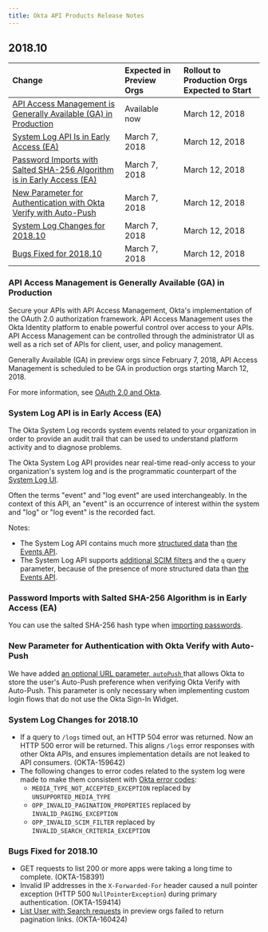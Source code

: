 ```yaml
---
title: Okta API Products Release Notes
---
```


## 2018.10

| Change | Expected in Preview Orgs | Rollout to Production Orgs Expected to Start |
| :---------- | :--------------------------------- | :----------------------------------------------------------- |
| [API Access Management is Generally Available (GA) in Production](#api-access-management-is-generally-available-ga-in-production) | Available now   | March 12, 2018  |
| [System Log API Is in Early Access (EA)](#system-log-api-is-in-early-access-ea) | March 7, 2018 | March 12, 2018 |
| [Password Imports with Salted SHA-256 Algorithm is in Early Access (EA)](#password-imports-with-salted-sha-256-algorithm-is-in-early-access-ea) | March 7, 2018 | March 12, 2018 |
| [New Parameter for Authentication with Okta Verify with Auto-Push](#new-parameter-for-authentication-with-okta-verify-with-auto-push)   | March 7, 2018 | March 12, 2018 |
| [System Log Changes for 2018.10](#system-log-changes-for-2018-10) | March 7, 2018 | March 12, 2018 |
| [Bugs Fixed for 2018.10](#bugs-fixed-for-2018-10) | March 7, 2018 | March 12, 2018 |

### API Access Management is Generally Available (GA) in Production

Secure your APIs with API Access Management, Okta's implementation of the OAuth 2.0 authorization framework. API Access Management uses the Okta Identity platform to enable powerful control over access to your APIs. API Access Management can be controlled through the administrator UI as well as a rich set of APIs for client, user, and policy management.

Generally Available (GA) in preview orgs since February 7, 2018, API Access Management is scheduled to be GA in production orgs starting March 12, 2018.

For more information, see [OAuth 2.0 and Okta](/docs/api/resources/oidc). <!--OKTA-153127-->

### System Log API is in Early Access (EA)

The Okta System Log records system events related to your organization in order to provide an audit trail that can be used to understand platform activity and to diagnose problems.

The Okta System Log API provides near real-time read-only access to your organization's system log and is the programmatic counterpart of the [System Log UI](https://help.okta.com/en/prod/Content/Topics/Reports/Reports_SysLog.htm).

Often the terms "event" and "log event" are used interchangeably. In the context of this API, an "event" is an occurrence of interest within the system and "log" or "log event" is the recorded fact.

Notes:

* The System Log API contains much more [structured data](/docs/api/resources/system_log#logevent-object) than [the Events API](/docs/api/resources/events/#event-model).
* The System Log API supports [additional SCIM filters](/docs/api/resources/system_log#request-parameters) and the `q` query parameter, because of the presence of more structured data than [the Events API](/docs/api/resources/events/#event-model). <!-- OKTA-160902 OKTA-160880 -->

### Password Imports with Salted SHA-256 Algorithm is in Early Access (EA)

You can use the salted SHA-256 hash type when [importing passwords](/docs/api/resources/users/#create-user-with-imported-hashed-password). <!-- OKTA-160288 -->

### New Parameter for Authentication with Okta Verify with Auto-Push

We have added [an optional URL parameter, `autoPush` ](/docs/api/resources/authn/#request-parameters-for-verify-push-factor) that allows Okta to store the user's Auto-Push preference when verifying Okta Verify with Auto-Push. This parameter is only necessary when implementing custom login flows that do not use the Okta Sign-In Widget. <!-- OKTA-155563 -->

### System Log Changes for 2018.10

* If a query to `/logs` timed out, an HTTP 504 error was returned. Now an HTTP 500 error will be returned. This aligns `/logs` error responses with other Okta APIs, and ensures implementation details are not leaked to API consumers. (OKTA-159642)
* The following changes to error codes related to the system log were made to make them consistent with [Okta error codes](/reference/error_codes/):
    * `MEDIA_TYPE_NOT_ACCEPTED_EXCEPTION` replaced by `UNSUPPORTED_MEDIA_TYPE`
    * `OPP_INVALID_PAGINATION_PROPERTIES` replaced by `INVALID_PAGING_EXCEPTION`
    * `OPP_INVALID_SCIM_FILTER` replaced by `INVALID_SEARCH_CRITERIA_EXCEPTION` <!-- OKTA-149847 -->

### Bugs Fixed for 2018.10

* GET requests to list 200 or more apps were taking a long time to complete. (OKTA-158391)
* Invalid IP addresses in the `X-Forwarded-For` header caused a null pointer exception (HTTP 500 `NullPointerException`) during primary authentication. (OKTA-159414)
* [List User with Search requests](/docs/api/resources/users/#list-users-with-search) in preview orgs failed to return pagination links. (OKTA-160424)
